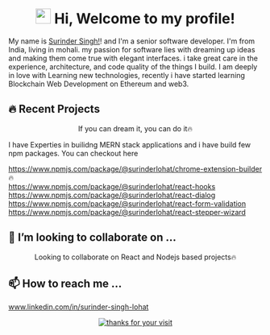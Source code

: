 <h1 align="center">
	<img src="https://media.giphy.com/media/hvRJCLFzcasrR4ia7z/giphy.gif" width="30">
	Hi, Welcome to my profile!
</h1>

<!-- Introduction -->
My name is [Surinder Singh!](https://github.com/surinderlohat/)! and I'm a senior software developer. I'm from India, living in mohali. my passion for software lies with dreaming up ideas and making them come true with elegant interfaces. i take great care in the experience, architecture, and code quality of the things I build. I am deeply in love with Learning new technologies, recently i have started learning Blockchain Web Development on Ethereum and web3.

## 🔥 Recent Projects
<p align="center"> If you can dream it, you can do it🔥 </p>
I have Experties in builidng MERN stack applications and i have build few npm packages.
You can checkout here 

https://www.npmjs.com/package/@surinderlohat/chrome-extension-builder 🔥
<br/>
https://www.npmjs.com/package/@surinderlohat/react-hooks
<br/>
https://www.npmjs.com/package/@surinderlohat/react-dialog
<br/>
https://www.npmjs.com/package/@surinderlohat/react-form-validation
<br/>
https://www.npmjs.com/package/@surinderlohat/react-stepper-wizard

## 💞️ I’m looking to collaborate on ...
<p align="center"> Looking to collaborate on React and Nodejs based projects🔥 </p>

## 📫 How to reach me ...
www.linkedin.com/in/surinder-singh-lohat

<div align="center">
	<a href="https://git.io/typing-svg">
		<img alt="thanks for your visit" src="https://readme-typing-svg.herokuapp.com?font=Roboto+Slab&color=%237E3ACE&size=24&center=true&vCenter=true&width=300&lines=Thanks+for+your+visit!" ></a>
</div>

<!---
surinderlohat/surinderlohat is a ✨ special ✨ repository because its `README.md` (this file) appears on your GitHub profile.
You can click the Preview link to take a look at your changes.
--->
